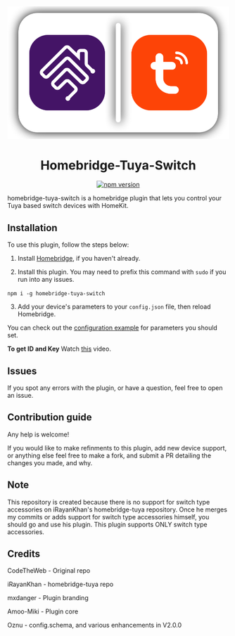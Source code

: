 <span align="center">

<a href="https://github.com/Alperen-Ozturk/homebridge-tuya-switch/blob/master/assets/homebridge-tuya-switch.artwork.png?raw=true"><img alt="homebridge-verified" src="https://github.com/Alperen-Ozturk/homebridge-tuya-switch/blob/master/assets/homebridge-tuya-switch.artwork.png?raw=true" width="600px"></a>

# Homebridge-Tuya-Switch

<a href="https://www.npmjs.com/package/homebridge-tuya-switch"><img title="npm version" src="https://badgen.net/npm/v/homebridge-tuya-switch" ></a>

</span>


homebridge-tuya-switch is a homebridge plugin that lets you control your Tuya based switch devices with HomeKit. 


## Installation 
To use this plugin, follow the steps below:

1) Install [Homebridge](https://github.com/homebridge/homebridge), if you haven't already.

2) Install this plugin. You may need to prefix this command with ```sudo``` if you run into any issues.

```npm i -g homebridge-tuya-switch```

3) Add your device's parameters to your ```config.json``` file, then reload Homebridge.

You can check out the [configuration example](https://github.com/Alperen-Ozturk/homebridge-tuya-switch/config-example.MD) for parameters you should set.

**To get ID and Key** Watch [this](https://www.youtube.com/watch?v=oq0JL_wicKg) video. 


## Issues

If you spot any errors with the plugin, or have a question, feel free to open an issue.


## Contribution guide

Any help is welcome! 

If you would like to make refinments to this plugin, add new device support, or anything else feel free to make a fork, and submit a PR detailing the changes you made, and why. 

## Note

This repository is created because there is no support for switch type accessories on iRayanKhan's homebridge-tuya repository. Once he merges my commits or adds support for switch type accessories himself, you should go and use his plugin. This plugin supports ONLY switch type accessories.


## Credits

CodeTheWeb - Original repo

iRayanKhan - homebridge-tuya repo

mxdanger   - Plugin branding 

Amoo-Miki  - Plugin core

Oznu       - config.schema, and various enhancements in V2.0.0
